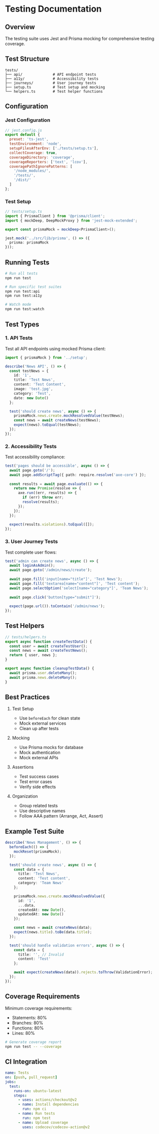 # Testing Documentation

## Overview

The testing suite uses Jest and Prisma mocking for comprehensive testing coverage.

## Test Structure

```
tests/
├── api/              # API endpoint tests
├── a11y/             # Accessibility tests
├── journeys/         # User journey tests
├── setup.ts          # Test setup and mocking
└── helpers.ts        # Test helper functions
```

## Configuration

### Jest Configuration
```javascript
// jest.config.js
export default {
  preset: 'ts-jest',
  testEnvironment: 'node',
  setupFilesAfterEnv: ['./tests/setup.ts'],
  collectCoverage: true,
  coverageDirectory: 'coverage',
  coverageReporters: ['text', 'lcov'],
  coveragePathIgnorePatterns: [
    '/node_modules/',
    '/tests/',
    '/dist/'
  ]
};
```

### Test Setup
```typescript
// tests/setup.ts
import { PrismaClient } from '@prisma/client';
import { mockDeep, DeepMockProxy } from 'jest-mock-extended';

export const prismaMock = mockDeep<PrismaClient>();

jest.mock('../src/lib/prisma', () => ({
  prisma: prismaMock
}));
```

## Running Tests

```bash
# Run all tests
npm run test

# Run specific test suites
npm run test:api
npm run test:a11y

# Watch mode
npm run test:watch
```

## Test Types

### 1. API Tests

Test all API endpoints using mocked Prisma client:

```typescript
import { prismaMock } from '../setup';

describe('News API', () => {
  const testNews = {
    id: '1',
    title: 'Test News',
    content: 'Test Content',
    image: 'test.jpg',
    category: 'Test',
    date: new Date()
  };

  test('should create news', async () => {
    prismaMock.news.create.mockResolvedValue(testNews);
    const news = await createNews(testNews);
    expect(news).toEqual(testNews);
  });
});
```

### 2. Accessibility Tests

Test accessibility compliance:

```typescript
test('pages should be accessible', async () => {
  await page.goto('/');
  await page.addScriptTag({ path: require.resolve('axe-core') });
  
  const results = await page.evaluate(() => {
    return new Promise(resolve => {
      axe.run((err, results) => {
        if (err) throw err;
        resolve(results);
      });
    });
  });
  
  expect(results.violations).toEqual([]);
});
```

### 3. User Journey Tests

Test complete user flows:

```typescript
test('admin can create news', async () => {
  await loginAsAdmin();
  await page.goto('/admin/news/create');
  
  await page.fill('input[name="title"]', 'Test News');
  await page.fill('textarea[name="content"]', 'Test content');
  await page.selectOption('select[name="category"]', 'Team News');
  
  await page.click('button[type="submit"]');
  
  expect(page.url()).toContain('/admin/news');
});
```

## Test Helpers

```typescript
// tests/helpers.ts
export async function createTestData() {
  const user = await createTestUser();
  const news = await createTestNews();
  return { user, news };
}

export async function cleanupTestData() {
  await prisma.user.deleteMany();
  await prisma.news.deleteMany();
}
```

## Best Practices

1. Test Setup
   - Use `beforeEach` for clean state
   - Mock external services
   - Clean up after tests

2. Mocking
   - Use Prisma mocks for database
   - Mock authentication
   - Mock external APIs

3. Assertions
   - Test success cases
   - Test error cases
   - Verify side effects

4. Organization
   - Group related tests
   - Use descriptive names
   - Follow AAA pattern (Arrange, Act, Assert)

## Example Test Suite

```typescript
describe('News Management', () => {
  beforeEach(() => {
    mockReset(prismaMock);
  });

  test('should create news', async () => {
    const data = {
      title: 'Test News',
      content: 'Test content',
      category: 'Team News'
    };

    prismaMock.news.create.mockResolvedValue({
      id: '1',
      ...data,
      createdAt: new Date(),
      updatedAt: new Date()
    });

    const news = await createNews(data);
    expect(news.title).toBe(data.title);
  });

  test('should handle validation errors', async () => {
    const data = {
      title: '', // Invalid
      content: 'Test'
    };

    await expect(createNews(data)).rejects.toThrow(ValidationError);
  });
});
```

## Coverage Requirements

Minimum coverage requirements:
- Statements: 80%
- Branches: 80%
- Functions: 80%
- Lines: 80%

```bash
# Generate coverage report
npm run test -- --coverage
```

## CI Integration

```yaml
name: Tests
on: [push, pull_request]
jobs:
  test:
    runs-on: ubuntu-latest
    steps:
      - uses: actions/checkout@v2
      - name: Install dependencies
        run: npm ci
      - name: Run tests
        run: npm test
      - name: Upload coverage
        uses: codecov/codecov-action@v2
```